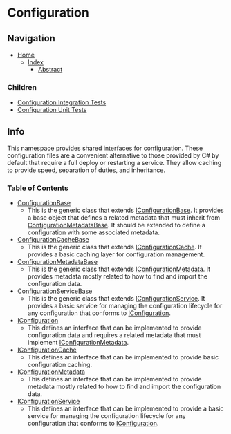 # Configuration

## Navigation

* [Home](/README.md)
  * [Index](/docs/Index.md)
    * [Abstract](/src/Abstract/README.md)

### Children

* [Configuration Integration Tests](/src/AbstractIntegrationTests/Configuration/README.md)
* [Configuration Unit Tests](/src/AbstractUnitTests/Configuration/README.md)

## Info

This namespace provides shared interfaces for configuration. These configuration files are a convenient alternative to those provided by C# by default that require a full deploy or restarting a service. They allow caching to provide speed, separation of duties, and inheritance.

### Table of Contents

* [ConfigurationBase](/src/Abstract/Configuration/ConfigurationBase.cs)
  * This is the generic class that extends [IConfigurationBase](/src/Abstract/Configuration/IConfigurationBase.cs). It provides a base object that defines a related metadata that must inherit from [ConfigurationMetadataBase](/src/Abstract/Configuration/ConfigurationMetadataBase.cs). It should be extended to define a configuration with some associated metadata.
* [ConfigurationCacheBase](/src/Abstract/Configuration/ConfigurationCacheBase.cs)
  * This is the generic class that extends [IConfigurationCache](/src/Abstract/Configuration/IConfigurationCache.cs). It provides a basic caching layer for configuration management. 
* [ConfigurationMetadataBase](/src/Abstract/Configuration/ConfigurationMetadataBase.cs)
  * This is the generic class that extends [IConfigurationMetadata](/src/Abstract/Configuration/IConfigurationMetadata.cs). It provides metadata mostly related to how to find and import the configuration data.
* [ConfigurationServiceBase](/src/Abstract/Configuration/ConfigurationServiceBase.cs)
  * This is the generic class that extends [IConfigurationService](/src/Abstract/Configuration/IConfigurationService.cs). It provides a basic service for managing the configuration lifecycle for any configuration that conforms to [IConfiguration](/src/Abstract/Configuration/IConfiguration.cs).
* [IConfiguration](/src/Abstract/Configuration/IConfiguration.cs)
  * This defines an interface that can be implemented to provide configuration data and requires a related metadata that must implement [IConfigurationMetadata](/src/Abstract/Configuration/IConfigurationMetadata.cs).
* [IConfigurationCache](/src/Abstract/Configuration/IConfigurationCache.cs)
  * This defines an interface that can be implemented to provide basic configuration caching.
* [IConfigurationMetadata](/src/Abstract/Configuration/IConfigurationMetadata.cs)
  * This defines an interface that can be implemented to provide metadata mostly related to how to find and import the configuration data.
* [IConfigurationService](/src/Abstract/Configuration/IConfigurationService.cs)
  * This defines an interface that can be implemented to provide a basic service for managing the configuration lifecycle for any configuration that conforms to [IConfiguration](/src/Abstract/Configuration/IConfiguration.cs).
